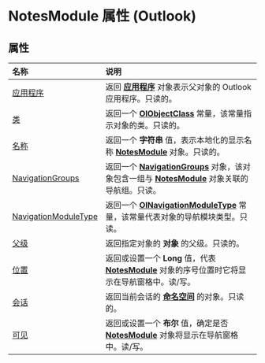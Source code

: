 
# NotesModule 属性 (Outlook)

## 属性



|**名称**|**说明**|
|:-----|:-----|
|[应用程序](08c09108-bf8f-eaa2-95f8-eaf407a78dd8.md)|返回 **[应用程序](797003e7-ecd1-eccb-eaaf-32d6ddde8348.md)** 对象表示父对象的 Outlook 应用程序。只读的。|
|[类](51f59131-dd7b-f049-08f3-0d7e90c4413e.md)|返回一个 **[OlObjectClass](33d724b3-df3c-2a7f-a80f-93b66d96f588.md)** 常量，该常量指示对象的类。只读的。|
|[名称](96627263-0958-92a2-685a-758b3f308890.md)|返回一个 **字符串** 值，表示本地化的显示名称 **[NotesModule](cdbdde08-0773-a78d-3809-a3811975bcc1.md)** 对象。只读的。|
|[NavigationGroups](92539b30-31c9-c57d-c58d-a7d70947aa4d.md)|返回一个  **[NavigationGroups](07206203-36a9-7467-3a89-24fa2a7c2b1f.md)** 对象，该对象包含一组与 **[NotesModule](cdbdde08-0773-a78d-3809-a3811975bcc1.md)** 对象关联的导航组。只读。|
|[NavigationModuleType](a22b7348-a2ed-76c4-f05b-e93e93cffce8.md)|返回一个  **[OlNavigationModuleType](2140a094-6bee-aba1-03cd-71fa2c55842e.md)** 常量，该常量代表对象的导航模块类型。只读。|
|[父级](44717f94-13f6-2b98-3d84-92bc79e434dd.md)|返回指定对象的 **对象** 的父级。只读的。|
|[位置](156677b0-2b18-e82a-69c1-4903fac8a47c.md)|返回或设置一个 **Long** 值，代表 **[NotesModule](cdbdde08-0773-a78d-3809-a3811975bcc1.md)** 对象的序号位置时它将显示在导航窗格中。读/写。|
|[会话](066a38fa-3b6a-ea03-9bee-23ec95c89388.md)|返回当前会话的 **[命名空间](f0dcaa19-07f5-5d42-a3bf-2e42b7885644.md)** 的对象。只读的。|
|[可见](f416ec38-8469-4352-21fd-ebb01f5915eb.md)|返回或设置一个 **布尔** 值，确定是否 **[NotesModule](cdbdde08-0773-a78d-3809-a3811975bcc1.md)** 对象将显示在导航窗格中。读/写。|
